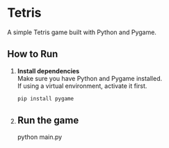 # Tetris

A simple Tetris game built with Python and Pygame.

## How to Run

1. **Install dependencies**  
   Make sure you have Python and Pygame installed.  
   If using a virtual environment, activate it first.

   ```sh
   pip install pygame
   ```
2. ## Run the game
   python main.py